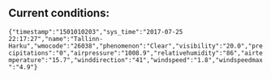 ## Current conditions: 
 ``` {"timestamp":"1501010203","sys_time":"2017-07-25 22:17:27","name":"Tallinn-Harku","wmocode":"26038","phenomenon":"Clear","visibility":"20.0","precipitations":"0","airpressure":"1008.9","relativehumidity":"86","airtemperature":"15.7","winddirection":"41","windspeed":"1.8","windspeedmax":"4.9"} ```
